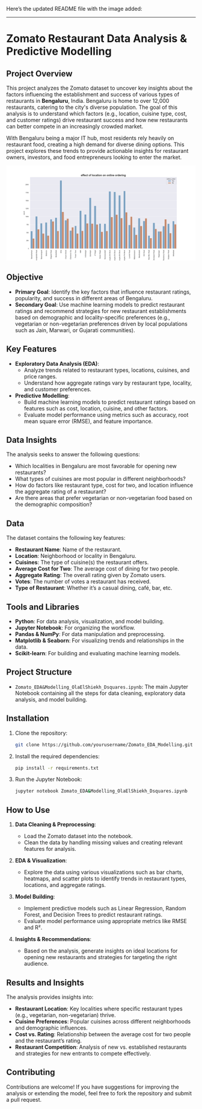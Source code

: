 Here’s the updated README file with the image added:

---

# Zomato Restaurant Data Analysis & Predictive Modelling

## Project Overview

This project analyzes the Zomato dataset to uncover key insights about the factors influencing the establishment and success of various types of restaurants in **Bengaluru**, India. Bengaluru is home to over 12,000 restaurants, catering to the city's diverse population. The goal of this analysis is to understand which factors (e.g., location, cuisine type, cost, and customer ratings) drive restaurant success and how new restaurants can better compete in an increasingly crowded market.

With Bengaluru being a major IT hub, most residents rely heavily on restaurant food, creating a high demand for diverse dining options. This project explores these trends to provide actionable insights for restaurant owners, investors, and food entrepreneurs looking to enter the market.

![Location and Order Analysis](https://github.com/olaelshiekh/Zomato_EDA-Modelling/blob/main/location%26order.png)

## Objective

- **Primary Goal**: Identify the key factors that influence restaurant ratings, popularity, and success in different areas of Bengaluru.
- **Secondary Goal**: Use machine learning models to predict restaurant ratings and recommend strategies for new restaurant establishments based on demographic and locality-specific preferences (e.g., vegetarian or non-vegetarian preferences driven by local populations such as Jain, Marwari, or Gujarati communities).

## Key Features

- **Exploratory Data Analysis (EDA)**:
  - Analyze trends related to restaurant types, locations, cuisines, and price ranges.
  - Understand how aggregate ratings vary by restaurant type, locality, and customer preferences.
- **Predictive Modelling**:
  - Build machine learning models to predict restaurant ratings based on features such as cost, location, cuisine, and other factors.
  - Evaluate model performance using metrics such as accuracy, root mean square error (RMSE), and feature importance.

## Data Insights

The analysis seeks to answer the following questions:
- Which localities in Bengaluru are most favorable for opening new restaurants?
- What types of cuisines are most popular in different neighborhoods?
- How do factors like restaurant type, cost for two, and location influence the aggregate rating of a restaurant?
- Are there areas that prefer vegetarian or non-vegetarian food based on the demographic composition?

## Data

The dataset contains the following key features:
- **Restaurant Name**: Name of the restaurant.
- **Location**: Neighborhood or locality in Bengaluru.
- **Cuisines**: The type of cuisine(s) the restaurant offers.
- **Average Cost for Two**: The average cost of dining for two people.
- **Aggregate Rating**: The overall rating given by Zomato users.
- **Votes**: The number of votes a restaurant has received.
- **Type of Restaurant**: Whether it’s a casual dining, café, bar, etc.

## Tools and Libraries

- **Python**: For data analysis, visualization, and model building.
- **Jupyter Notebook**: For organizing the workflow.
- **Pandas & NumPy**: For data manipulation and preprocessing.
- **Matplotlib & Seaborn**: For visualizing trends and relationships in the data.
- **Scikit-learn**: For building and evaluating machine learning models.

## Project Structure

- `Zomato_EDA&Modelling_OlaElShiekh_Dsquares.ipynb`: The main Jupyter Notebook containing all the steps for data cleaning, exploratory data analysis, and model building.
  
## Installation

1. Clone the repository:
   ```bash
   git clone https://github.com/yourusername/Zomato_EDA_Modelling.git
   ```

2. Install the required dependencies:
   ```bash
   pip install -r requirements.txt
   ```

3. Run the Jupyter Notebook:
   ```bash
   jupyter notebook Zomato_EDA&Modelling_OlaElShiekh_Dsquares.ipynb
   ```

## How to Use

1. **Data Cleaning & Preprocessing**: 
   - Load the Zomato dataset into the notebook.
   - Clean the data by handling missing values and creating relevant features for analysis.

2. **EDA & Visualization**:
   - Explore the data using various visualizations such as bar charts, heatmaps, and scatter plots to identify trends in restaurant types, locations, and aggregate ratings.
   
3. **Model Building**:
   - Implement predictive models such as Linear Regression, Random Forest, and Decision Trees to predict restaurant ratings.
   - Evaluate model performance using appropriate metrics like RMSE and R².

4. **Insights & Recommendations**:
   - Based on the analysis, generate insights on ideal locations for opening new restaurants and strategies for targeting the right audience.

## Results and Insights

The analysis provides insights into:
- **Restaurant Location**: Key localities where specific restaurant types (e.g., vegetarian, non-vegetarian) thrive.
- **Cuisine Preferences**: Popular cuisines across different neighborhoods and demographic influences.
- **Cost vs. Rating**: Relationship between the average cost for two people and the restaurant’s rating.
- **Restaurant Competition**: Analysis of new vs. established restaurants and strategies for new entrants to compete effectively.

## Contributing

Contributions are welcome! If you have suggestions for improving the analysis or extending the model, feel free to fork the repository and submit a pull request.
